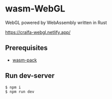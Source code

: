 # wasm-WebGL

WebGL powered by WebAssembly written in Rust

<https://cralfa-webgl.netlify.app/>

## Prerequisites

* [wasm-pack](https://rustwasm.github.io/wasm-pack/)

## Run dev-server

```
$ npm i
$ npm run dev
```
